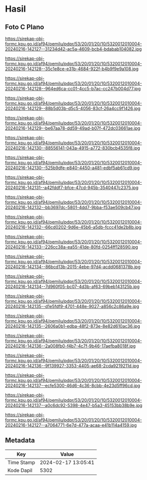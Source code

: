 # Hasil

## Foto C Plano

https://sirekap-obj-formc.kpu.go.id/af94/pemilu/pdpr/53/20/01/20/10/5320012010004-20240216-142127--31234d42-ac5a-4609-bcb4-bdabab104082.jpg

https://sirekap-obj-formc.kpu.go.id/af94/pemilu/pdpr/53/20/01/20/10/5320012010004-20240216-142128--35c1e8ce-e31b-4684-922f-b4b9f9e9a108.jpg

https://sirekap-obj-formc.kpu.go.id/af94/pemilu/pdpr/53/20/01/20/10/5320012010004-20240216-142128--964ed6ca-cc01-4cc5-b7ac-cc247b004d77.jpg

https://sirekap-obj-formc.kpu.go.id/af94/pemilu/pdpr/53/20/01/20/10/5320012010004-20240216-142129--88b5d03b-d5c5-4056-83cf-26a4cc9f1426.jpg

https://sirekap-obj-formc.kpu.go.id/af94/pemilu/pdpr/53/20/01/20/10/5320012010004-20240216-142129--be67aa78-dd59-49ad-b07f-472dc03661ae.jpg

https://sirekap-obj-formc.kpu.go.id/af94/pemilu/pdpr/53/20/01/20/10/5320012010004-20240216-142130--88556141-043a-4915-a772-830bcb4535f8.jpg

https://sirekap-obj-formc.kpu.go.id/af94/pemilu/pdpr/53/20/01/20/10/5320012010004-20240216-142130--525b9dfe-e840-4450-a481-edbf5ab61cd9.jpg

https://sirekap-obj-formc.kpu.go.id/af94/pemilu/pdpr/53/20/01/20/10/5320012010004-20240216-142131--a42fddf7-bfce-47cd-945b-3540447c2375.jpg

https://sirekap-obj-formc.kpu.go.id/af94/pemilu/pdpr/53/20/01/20/10/5320012010004-20240216-142132--bb3697dc-5801-4dd7-9bba-f53ae509cb47.jpg

https://sirekap-obj-formc.kpu.go.id/af94/pemilu/pdpr/53/20/01/20/10/5320012010004-20240216-142132--66cd0202-9d6e-45b6-a5db-fccc41de2b8b.jpg

https://sirekap-obj-formc.kpu.go.id/af94/pemilu/pdpr/53/20/01/20/10/5320012010004-20240216-142133--226cc38a-ea55-41de-80fd-0254ff128590.jpg

https://sirekap-obj-formc.kpu.go.id/af94/pemilu/pdpr/53/20/01/20/10/5320012010004-20240216-142134--86bcd13b-2015-4ebe-97d4-acdd0681378b.jpg

https://sirekap-obj-formc.kpu.go.id/af94/pemilu/pdpr/53/20/01/20/10/5320012010004-20240216-142134--7d960f05-bc07-4d3b-af63-69beb143125b.jpg

https://sirekap-obj-formc.kpu.go.id/af94/pemilu/pdpr/53/20/01/20/10/5320012010004-20240216-142135--d1e5fdf9-4701-448e-9027-a856c2c86a9e.jpg

https://sirekap-obj-formc.kpu.go.id/af94/pemilu/pdpr/53/20/01/20/10/5320012010004-20240216-142135--2606a0b1-edba-48f2-873e-8e82d610ac36.jpg

https://sirekap-obj-formc.kpu.go.id/af94/pemilu/pdpr/53/20/01/20/10/5320012010004-20240216-142136--2a008fb0-f4b7-4c7f-9b46-17aefba8018f.jpg

https://sirekap-obj-formc.kpu.go.id/af94/pemilu/pdpr/53/20/01/20/10/5320012010004-20240216-142136--9f139927-3353-4405-ae68-2cda9219211d.jpg

https://sirekap-obj-formc.kpu.go.id/af94/pemilu/pdpr/53/20/01/20/10/5320012010004-20240216-142137--ecfe5300-46d6-4c36-8cbb-4e23d5ff96cd.jpg

https://sirekap-obj-formc.kpu.go.id/af94/pemilu/pdpr/53/20/01/20/10/5320012010004-20240216-142137--a0c6dc92-5398-4e47-b5a3-45153bb38b9e.jpg

https://sirekap-obj-formc.kpu.go.id/af94/pemilu/pdpr/53/20/01/20/10/5320012010004-20240216-142127--a7064771-6e7d-477a-acaa-e41b114a4159.jpg


## Metadata

| Key        | Value               |
| ---------- | ------------------- |
| Time Stamp | 2024-02-17 13:05:41 |
| Kode Dapil | 5302                |



